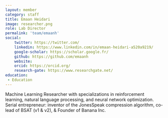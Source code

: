 ```yaml
---
layout: member
category: staff
title: Emaan Heidari
image: researcher.png
role: Lab Director
permalink: 'team/emaanh'
social:
    twitter: https://twitter.com/
    linkedin: https://www.linkedin.com/in/emaan-heidari-a520a9219/
    google-scholar: https://scholar.google.fr/
    github: https://github.com/emaanh
    website:
    orcid: https://orcid.org/
    research-gate: https://www.researchgate.net/
education:
 - Education
---
```


Machine Learning Researcher with specializations in reinforcement learning, natural language processing, and neural network optimization. Serial entrepreneur: inventor of the JonesSpeak compression algorithm, co-lead of BSAT (v1 & v2), & Founder of Banana Inc.